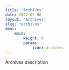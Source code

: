 ```yaml
---
title: "Archives"
date: 2022-03-06
layout: "archives"
slug: "archives"
menu:
    main:
        weight: 6
        params: 
            icon: archives
---
```


Archives description 